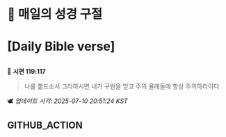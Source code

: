# 🙏 매일의 성경 구절
# [Daily Bible verse]
##
<!-- START_BIBLE_VERSE -->
📖 **시편 119:117**
> 나를 붙드소서 그리하시면 내가 구원을 얻고 주의 율례들에 항상 주의하리이다

🕊️ _업데이트 시각: 2025-07-10 20:51:24 KST_
  <!-- END_BIBLE_VERSE -->
## GITHUB_ACTION
